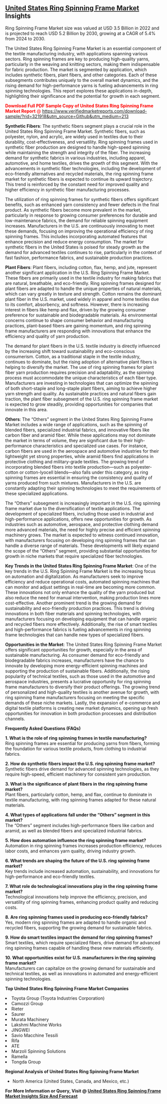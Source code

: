 <h2><a href="https://www.verifiedmarketreports.com/download-sample/?rid=321918&amp;utm_source=Github&amp;utm_medium=213" target="_blank">United States Ring Spinning Frame Market</a> Insights</h2><p>Ring Spinning Frame Market size was valued at USD 3.5 Billion in 2022 and is projected to reach USD 5.2 Billion by 2030, growing at a CAGR of 5.4% from 2024 to 2030.</p><p><p>The United States Ring Spinning Frame Market is an essential component of the textile manufacturing industry, with applications spanning various sectors. Ring spinning frames are key to producing high-quality yarns, particularly in the weaving and knitting sectors, making them indispensable for fabric production. The market is segmented by application, which includes synthetic fibers, plant fibers, and other categories. Each of these subsegments contributes uniquely to the overall market dynamics, and the rising demand for high-performance yarns is fueling advancements in ring spinning technologies. This report explores these applications in-depth, highlighting their significance and the potential for growth in each segment. <br> <p><span class=""><span style="color: #ff0000;"><strong>Download Full PDF Sample Copy of United States Ring Spinning Frame Market Report</strong> @ </span><a href="https://www.verifiedmarketreports.com/download-sample/?rid=321918&amp;utm_source=Github&amp;utm_medium=213" target="_blank">https://www.verifiedmarketreports.com/download-sample/?rid=321918&amp;utm_source=Github&amp;utm_medium=213</a></span></p></p><p><strong>Synthetic Fibers</strong>: The synthetic fibers segment plays a crucial role in the United States Ring Spinning Frame Market. Synthetic fibers, such as polyester, nylon, and acrylic, are widely used in textiles due to their durability, cost-effectiveness, and versatility. Ring spinning frames used in synthetic fiber production are designed to handle high-speed spinning while maintaining the strength and integrity of the fiber. The increasing demand for synthetic fabrics in various industries, including apparel, automotive, and home textiles, drives the growth of this segment. With the advancements in synthetic fiber technologies, including the development of eco-friendly alternatives and recycled materials, the ring spinning frame market for synthetic fibers is expected to continue its upward trajectory. This trend is reinforced by the constant need for improved quality and higher efficiency in synthetic fiber manufacturing processes.<p>The utilization of ring spinning frames for synthetic fibers offers significant benefits, such as enhanced yarn consistency and fewer defects in the final product. As synthetic fibers become more prevalent in the market, particularly in response to growing consumer preferences for durable and low-maintenance fabrics, the demand for reliable spinning equipment increases. Manufacturers in the U.S. are continuously innovating to meet these demands, focusing on improving the operational efficiency of ring spinning frames. This includes incorporating automated features that enhance precision and reduce energy consumption. The market for synthetic fibers in the United States is poised for steady growth as the demand for advanced textiles continues to rise, particularly in the context of fast fashion, performance fabrics, and sustainable production practices.</p><p><strong>Plant Fibers</strong>: Plant fibers, including cotton, flax, hemp, and jute, represent another significant application in the U.S. Ring Spinning Frame Market. These fibers are primarily used in the textile industry for making fabrics that are natural, breathable, and eco-friendly. Ring spinning frames designed for plant fibers are adapted to handle the unique properties of natural materials, which can vary greatly in texture and strength. Cotton remains the dominant plant fiber in the U.S. market, used widely in apparel and home textiles due to its comfort, absorbency, and softness. However, there is increasing interest in fibers like hemp and flax, driven by the growing consumer preference for sustainable and biodegradable materials. As environmental concerns continue to shape consumer behavior and manufacturing practices, plant-based fibers are gaining momentum, and ring spinning frame manufacturers are responding with innovations that enhance the efficiency and quality of yarn production.<p>The demand for plant fibers in the U.S. textile industry is directly influenced by the increasing shift toward sustainability and eco-conscious consumerism. Cotton, as a traditional staple in the textile industry, continues to dominate, but the rising adoption of alternative plant fibers is helping to diversify the market. The use of ring spinning frames for plant fiber yarn production requires precision and adaptability, as the spinning process must accommodate the unique characteristics of each fiber type. Manufacturers are investing in technologies that can optimize the spinning of both short-staple and long-staple plant fibers, aiming to achieve higher yarn strength and quality. As sustainable practices and natural fibers gain traction, the plant fiber subsegment of the U.S. ring spinning frame market is expected to grow steadily, providing opportunities for companies that innovate in this area.</p><p><strong>Others</strong>: The “Others” segment in the United States Ring Spinning Frame Market includes a wide range of applications, such as the spinning of blended fibers, specialized industrial fabrics, and innovative fibers like carbon fiber and aramid fiber. While these applications may not dominate the market in terms of volume, they are significant due to their high-performance characteristics and specialized use cases. For instance, carbon fibers are used in the aerospace and automotive industries for their lightweight yet strong properties, while aramid fibers find applications in protective clothing and military-grade textiles. The growing trend of incorporating blended fibers into textile production—such as polyester-cotton or cotton-lyocell blends—also falls under this category, as ring spinning frames are essential in ensuring the consistency and quality of yarns produced from such mixtures. Manufacturers in the U.S. are constantly adapting their spinning technologies to meet the requirements of these specialized applications.<p>The “Others” subsegment is increasingly important in the U.S. ring spinning frame market due to the diversification of textile applications. The development of specialized fibers, including those used in industrial and high-performance applications, offers new opportunities for growth. As industries such as automotive, aerospace, and protective clothing demand more advanced materials, the need for highly precise and efficient spinning machinery grows. The market is expected to witness continued innovation, with manufacturers focusing on developing ring spinning frames that can handle a diverse range of materials. These developments will likely expand the scope of the “Others” segment, providing substantial opportunities for growth in niche markets that require specialized fiber technologies.</p><p><strong>Key Trends in the United States Ring Spinning Frame Market</strong>: One of the key trends in the U.S. Ring Spinning Frame Market is the increasing focus on automation and digitalization. As manufacturers seek to improve efficiency and reduce operational costs, automated spinning machines that can monitor and adjust settings in real-time are becoming more common. These innovations not only enhance the quality of the yarn produced but also reduce the need for manual intervention, making production lines more cost-effective. Another prominent trend is the growing demand for sustainability and eco-friendly production practices. This trend is driving innovations in both fiber materials and spinning technologies, with manufacturers focusing on developing equipment that can handle organic and recycled fibers more effectively. Additionally, the rise of smart textiles and high-performance fabrics is fueling advancements in ring spinning frame technologies that can handle new types of specialized fibers.<p><strong>Opportunities in the Market</strong>: The United States Ring Spinning Frame Market offers significant opportunities for growth, especially in the area of sustainable manufacturing. As consumer demand for eco-friendly and biodegradable fabrics increases, manufacturers have the chance to innovate by developing more energy-efficient spinning machines and supporting the production of sustainable fibers. Additionally, the rising popularity of technical textiles, such as those used in the automotive and aerospace industries, presents a lucrative opportunity for ring spinning frame manufacturers to diversify their product offerings. The growing trend of personalized and high-quality textiles is another avenue for growth, with ring spinning frame manufacturers focusing on meeting the specific demands of these niche markets. Lastly, the expansion of e-commerce and digital textile platforms is creating new market dynamics, opening up fresh opportunities for innovation in both production processes and distribution channels.</p><p><strong>Frequently Asked Questions (FAQs)</strong></p><p><strong>1. What is the role of ring spinning frames in textile manufacturing?</strong><br> Ring spinning frames are essential for producing yarns from fibers, forming the foundation for various textile products, from clothing to industrial fabrics.</p><p><strong>2. How do synthetic fibers impact the U.S. ring spinning frame market?</strong><br> Synthetic fibers drive demand for advanced spinning technologies, as they require high-speed, efficient machinery for consistent yarn production.</p><p><strong>3. What is the significance of plant fibers in the ring spinning frame market?</strong><br> Plant fibers, particularly cotton, hemp, and flax, continue to dominate in textile manufacturing, with ring spinning frames adapted for these natural materials.</p><p><strong>4. What types of applications fall under the “Others” segment in this market?</strong><br> The “Others” segment includes high-performance fibers like carbon and aramid, as well as blended fibers and specialized industrial fabrics.</p><p><strong>5. How does automation influence the ring spinning frame market?</strong><br> Automation in ring spinning frames increases production efficiency, reduces labor costs, and enhances yarn quality, driving industry growth.</p><p><strong>6. What trends are shaping the future of the U.S. ring spinning frame market?</strong><br> Key trends include increased automation, sustainability, and innovations for high-performance and eco-friendly textiles.</p><p><strong>7. What role do technological innovations play in the ring spinning frame market?</strong><br> Technological innovations help improve the efficiency, precision, and versatility of ring spinning frames, enhancing product quality and reducing costs.</p><p><strong>8. Are ring spinning frames used in producing eco-friendly fabrics?</strong><br> Yes, modern ring spinning frames are adapted to handle organic and recycled fibers, supporting the growing demand for sustainable fabrics.</p><p><strong>9. How do smart textiles impact the demand for ring spinning frames?</strong><br> Smart textiles, which require specialized fibers, drive demand for advanced ring spinning frames capable of handling these new materials efficiently.</p><p><strong>10. What opportunities exist for U.S. manufacturers in the ring spinning frame market?</strong><br> Manufacturers can capitalize on the growing demand for sustainable and technical textiles, as well as innovations in automated and energy-efficient spinning technologies.</p></p><p><strong>Top United States Ring Spinning Frame Market Companies</strong></p><div data-test-id=""><p><li>Toyota Group (Toyota Industries Corporation)</li><li> Camozzi Group</li><li> Rieter</li><li> Saurer</li><li> Murata Machinery</li><li> Lakshmi Machine Works</li><li> JINGWEI</li><li> Savio Macchine Tessili</li><li> Rifa</li><li> ATE</li><li> Marzoli Spinning Solutions</li><li> Ramella</li><li> Tongda Group</li></p><div><strong>Regional Analysis of&nbsp;United States Ring Spinning Frame Market</strong></div><ul><li dir="ltr"><p dir="ltr">North America&nbsp;(United States, Canada, and Mexico, etc.)</p></li></ul><p><strong>For More Information or Query, Visit @&nbsp;</strong><strong><a href="https://www.verifiedmarketreports.com/product/ring-spinning-frame-market/?utm_source=Github&amp;utm_medium=213" target="_blank">United States Ring Spinning Frame Market Insights Size And Forecast</a></strong></p></div>
